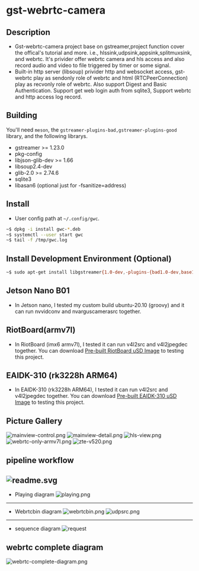 # gst-webrtc-camera

## Description

* Gst-webrtc-camera project base on gstreamer,project function cover the offical's tutorial and more. i.e., hlssink,udpsink,appsink,splitmuxsink, and webrtc. It's privider offer webrtc camera and hls access and also record audio and video to file  triggered by timer or some signal.
* Built-in http server (libsoup) privider http and websocket access, gst-webrtc play as sendonly role of webrtc and html (RTCPeerConnection) play as recvonly role of webrtc. Also support Digest and Basic Authentication. Support get web login auth from sqlite3, Support webrtc and http access log record.

## Building

You'll need `meson`, the `gstreamer-plugins-bad,gstreamer-plugins-good` library, and the following librarys.

* gstreamer >= 1.23.0
* pkg-config
* libjson-glib-dev >= 1.66
* libsoup2.4-dev
* glib-2.0 >= 2.74.6
* sqlite3
* libasan6 (optional just for -fsanitize=address)

## Install

* User config path at `~/.config/gwc`.

```sh
~$ dpkg -i install gwc-*.deb
~$ systemctl --user start gwc
~$ tail -f /tmp/gwc.log
```

## Install Development Environment (Optional)

```sh
~$ sudo apt-get install libgstreamer{1.0-dev,-plugins-{bad1.0-dev,base1.0-dev}} libsoup-3.0-dev libsqlite3-dev libjson-glib-dev -y
```

## Jetson Nano B01

* In Jetson nano, I tested my custom build ubuntu-20.10 (groovy) and it can run nvvidconv and nvarguscamerasrc together.

## RiotBoard(armv7l)

* In RiotBoard (imx6 armv7l), I tested it can run v4l2src and v4l2jpegdec together. You can download [Pre-built RiotBoard uSD Image](https://github.com/yjdwbj/imx6-riotboard) to testing this project.

## EAIDK-310 (rk3228h ARM64)

* In EAIDK-310 (rk3228h ARM64), I tested it can run v4l2src and v4l2jpegdec together. You can download [Pre-built EAIDK-310 uSD Image](https://github.com/yjdwbj/rockchip-eaidk-310) to testing this project.

## Picture Gallery

![mainview-control.png](images/mainview-control.png)
![mainview-detail.png](images/mainview-detail.png)
![hls-view.png](images/hls-view.png)
![webrtc-only-armv7l.png](images/webrtc-only-armv7l.png)
![zte-v520.png](images/zte-v520.png)


## pipeline workflow

  ![readme.svg](readme.svg)
---
* Playing diagram
 ![playing.png](playing.png)
---
* Webrtcbin diagram
 ![webrtcbin.png](webrtcbin.png)
 ![udpsrc.png](udpsrc.png)
---
* sequence diagram
 ![request](request.svg)

## webrtc complete diagram

 ![webrtc-complete-diagram.png](https://developer.mozilla.org/en-US/docs/Web/API/WebRTC_API/Connectivity/webrtc-complete-diagram.png)

